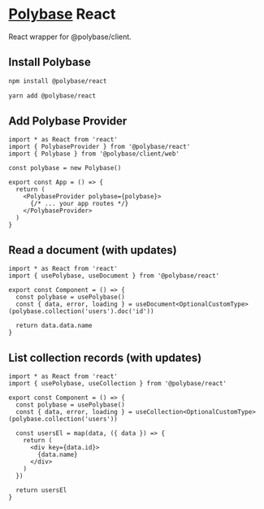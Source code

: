 # [Polybase](https://polybase.xyz) React

React wrapper for @polybase/client.


## Install Polybase

```bash
npm install @polybase/react
```
```bash
yarn add @polybase/react
```


## Add Polybase Provider

```tsx
import * as React from 'react'
import { PolybaseProvider } from '@polybase/react'
import { Polybase } from '@polybase/client/web'

const polybase = new Polybase()

export const App = () => {
  return (
    <PolybaseProvider polybase={polybase}>
      {/* ... your app routes */}
    </PolybaseProvider>
  )
}
```

## Read a document (with updates)

```tsx
import * as React from 'react'
import { usePolybase, useDocument } from '@polybase/react'

export const Component = () => {
  const polybase = usePolybase()
  const { data, error, loading } = useDocument<OptionalCustomType>(polybase.collection('users').doc('id'))

  return data.data.name
}
```


## List collection records (with updates)

```tsx
import * as React from 'react'
import { usePolybase, useCollection } from '@polybase/react'

export const Component = () => {
  const polybase = usePolybase()
  const { data, error, loading } = useCollection<OptionalCustomType>(polybase.collection('users'))

  const usersEl = map(data, ({ data }) => {
    return (
      <div key={data.id}>
        {data.name}
      </div>
    )
  })

  return usersEl
}
```